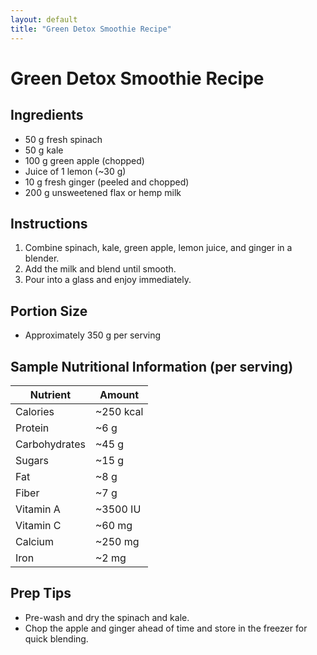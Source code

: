 ```yaml
---
layout: default
title: "Green Detox Smoothie Recipe"
---
```


# Green Detox Smoothie Recipe

## Ingredients
- 50 g fresh spinach  
- 50 g kale  
- 100 g green apple (chopped)  
- Juice of 1 lemon (~30 g)  
- 10 g fresh ginger (peeled and chopped)  
- 200 g unsweetened flax or hemp milk

## Instructions
1. Combine spinach, kale, green apple, lemon juice, and ginger in a blender.
2. Add the milk and blend until smooth.
3. Pour into a glass and enjoy immediately.

## Portion Size
- Approximately 350 g per serving

## Sample Nutritional Information (per serving)
| Nutrient      | Amount    |
| ------------- | --------- |
| Calories      | ~250 kcal |
| Protein       | ~6 g      |
| Carbohydrates | ~45 g     |
| Sugars        | ~15 g     |
| Fat           | ~8 g      |
| Fiber         | ~7 g      |
| Vitamin A     | ~3500 IU  |
| Vitamin C     | ~60 mg    |
| Calcium       | ~250 mg   |
| Iron          | ~2 mg     |

## Prep Tips
- Pre-wash and dry the spinach and kale.
- Chop the apple and ginger ahead of time and store in the freezer for quick blending.
